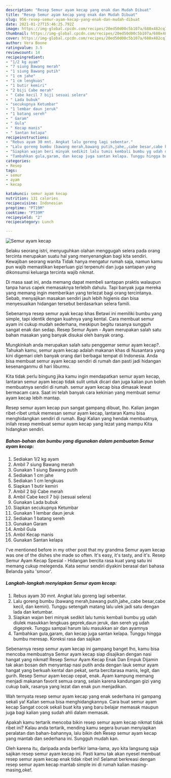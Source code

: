 ```yaml
---
description: "Resep Semur ayam kecap yang enak dan Mudah Dibuat"
title: "Resep Semur ayam kecap yang enak dan Mudah Dibuat"
slug: 956-resep-semur-ayam-kecap-yang-enak-dan-mudah-dibuat
date: 2021-01-27T15:46:25.792Z
image: https://img-global.cpcdn.com/recipes/20ed50d00c5b107a/680x482cq70/semur-ayam-kecap-foto-resep-utama.jpg
thumbnail: https://img-global.cpcdn.com/recipes/20ed50d00c5b107a/680x482cq70/semur-ayam-kecap-foto-resep-utama.jpg
cover: https://img-global.cpcdn.com/recipes/20ed50d00c5b107a/680x482cq70/semur-ayam-kecap-foto-resep-utama.jpg
author: Vera Boone
ratingvalue: 3.5
reviewcount: 14
recipeingredient:
- "1/2 kg ayam"
- "7 siung Bawang merah"
- "1 siung Bawang putih"
- "1 cm jahe"
- "1 cm lengkuas"
- "1 butir kemiri"
- "2 biji Cabe merah"
- " Cabe kecil 7 biji sesuai selera"
- " Lada bubuk"
- "secukupnya Ketumbar"
- "1 lembar daun jeruk"
- "1 batang sereh"
- " Garam"
- " Gula"
- " Kecap manis"
- " Santan kelapa"
recipeinstructions:
- "Rebus ayam 30 mnt. Angkat lalu goreng lagi sebentar."
- "Lalu goreng bumbu (bawang merah,bawang putih,jahe,,cabe besar,cabe kecil, dan kemiri). Tunggu setengah matang lalu ulek jadi satu dengan lada dan ketumbar."
- "Siapkan wajan beri minyak sedikit lalu tumis kembali bumbu yg udah diulek masukkan lengkuas geprek,daun jeruk, dan sereh yg udah digeprek. Tunggu sampai harum lalu masukkan air dan ayamnya"
- "Tambahkan gula,garam, dan kecap juga santan kelapa. Tunggu hingga bumbu meresap. Koreksi rasa dan sajikan"
categories:
- Resep
tags:
- semur
- ayam
- kecap

katakunci: semur ayam kecap 
nutrition: 131 calories
recipecuisine: Indonesian
preptime: "PT19M"
cooktime: "PT39M"
recipeyield: "2"
recipecategory: Lunch

---
```



![Semur ayam kecap](https://img-global.cpcdn.com/recipes/20ed50d00c5b107a/680x482cq70/semur-ayam-kecap-foto-resep-utama.jpg)

Selaku seorang istri, menyuguhkan olahan menggugah selera pada orang tercinta merupakan suatu hal yang menyenangkan bagi kita sendiri. Kewajiban seorang  wanita Tidak hanya mengatur rumah saja, namun kamu pun wajib memastikan keperluan gizi terpenuhi dan juga santapan yang dikonsumsi keluarga tercinta wajib nikmat.

Di masa  saat ini, anda memang dapat membeli santapan praktis walaupun tanpa harus capek memasaknya terlebih dahulu. Tapi banyak juga mereka yang memang ingin memberikan yang terlezat bagi orang tercintanya. Sebab, menyajikan masakan sendiri jauh lebih higienis dan bisa menyesuaikan hidangan tersebut berdasarkan selera famili. 

Sebenarnya resep semur ayak kecap khas Betawi ini memiliki bumbu yang simple, tapi identik dengan kuahnya yang kental. Cara membuat semur ayam ini cukup mudah sederhana, meskipun begitu rasanya sungguh sangat enak dan sedap. Resep Semur Ayam - Ayam merupakan salah satu bahan masakan yang banyak disukai oleh banyak orang.

Mungkinkah anda merupakan salah satu penggemar semur ayam kecap?. Tahukah kamu, semur ayam kecap adalah makanan khas di Nusantara yang kini digemari oleh banyak orang dari berbagai tempat di Indonesia. Anda bisa membuat semur ayam kecap sendiri di rumah dan pasti jadi hidangan kesenanganmu di hari liburmu.

Kita tidak perlu bingung jika kamu ingin mendapatkan semur ayam kecap, lantaran semur ayam kecap tidak sulit untuk dicari dan juga kalian pun boleh membuatnya sendiri di rumah. semur ayam kecap bisa dimasak lewat bermacam cara. Saat ini telah banyak cara kekinian yang membuat semur ayam kecap lebih mantap.

Resep semur ayam kecap pun sangat gampang dibuat, lho. Kalian jangan ribet-ribet untuk memesan semur ayam kecap, lantaran Kamu bisa menghidangkan sendiri di rumah. Bagi Kalian yang hendak membuatnya, inilah resep membuat semur ayam kecap yang lezat yang mampu Kita hidangkan sendiri.

<!--inarticleads1-->

##### Bahan-bahan dan bumbu yang digunakan dalam pembuatan Semur ayam kecap:

1. Sediakan 1/2 kg ayam
1. Ambil 7 siung Bawang merah
1. Gunakan 1 siung Bawang putih
1. Sediakan 1 cm jahe
1. Sediakan 1 cm lengkuas
1. Siapkan 1 butir kemiri
1. Ambil 2 biji Cabe merah
1. Ambil  Cabe kecil 7 biji (sesuai selera)
1. Gunakan  Lada bubuk
1. Siapkan secukupnya Ketumbar
1. Gunakan 1 lembar daun jeruk
1. Sediakan 1 batang sereh
1. Gunakan  Garam
1. Ambil  Gula
1. Ambil  Kecap manis
1. Gunakan  Santan kelapa


I&#39;ve mentioned before in my other post that my grandma Semur ayam kecap was one of the dishes she made so often. It&#39;s easy, it&#39;s tasty, and it&#39;s. Resep Semur Ayam Kecap Spesial - Hidangan bercita rasa kuat yang satu ini memang cukup melegenda. Kata semur sendiri diyakini berasal dari bahasa Belanda yaitu &#39;smoor&#39;. 

<!--inarticleads2-->

##### Langkah-langkah menyiapkan Semur ayam kecap:

1. Rebus ayam 30 mnt. Angkat lalu goreng lagi sebentar.
1. Lalu goreng bumbu (bawang merah,bawang putih,jahe,,cabe besar,cabe kecil, dan kemiri). Tunggu setengah matang lalu ulek jadi satu dengan lada dan ketumbar.
1. Siapkan wajan beri minyak sedikit lalu tumis kembali bumbu yg udah diulek masukkan lengkuas geprek,daun jeruk, dan sereh yg udah digeprek. Tunggu sampai harum lalu masukkan air dan ayamnya
1. Tambahkan gula,garam, dan kecap juga santan kelapa. Tunggu hingga bumbu meresap. Koreksi rasa dan sajikan


Sebenarnya resep semur ayam kecap ini gampang banget lho, kamu bisa mencoba membuatnya Semur ayam kecap siap disajikan dengan nasi hangat yang nikmat! Resep Semur Ayam Kecap Enak Dan Empuk Dijamin tak akan bosan deh menyantap nasi putih anda dengan lauk semur ayam hangat yang berkuah kental dan pekat, serta bercitarasa manis, legit, dan gurih. Resep Semur ayam kecap cepat, enak. Ayam kampung memang menjadi makanan favorit semua orang, selain karena kandungan gizi yang cukup baik, rasanya yang lezat dan enak pun menjadikan. 

Wah ternyata resep semur ayam kecap yang enak sederhana ini gampang sekali ya! Kalian semua bisa menghidangkannya. Cara buat semur ayam kecap Sangat cocok sekali buat kita yang baru belajar memasak maupun juga bagi kalian yang sudah ahli dalam memasak.

Apakah kamu tertarik mencoba bikin resep semur ayam kecap nikmat tidak ribet ini? Kalau anda tertarik, mending kamu segera buruan menyiapkan peralatan dan bahan-bahannya, lalu bikin deh Resep semur ayam kecap yang mantab dan sederhana ini. Sungguh mudah kan. 

Oleh karena itu, daripada anda berfikir lama-lama, ayo kita langsung saja sajikan resep semur ayam kecap ini. Pasti kamu tak akan nyesel membuat resep semur ayam kecap enak tidak ribet ini! Selamat berkreasi dengan resep semur ayam kecap mantab simple ini di rumah kalian masing-masing,oke!.

